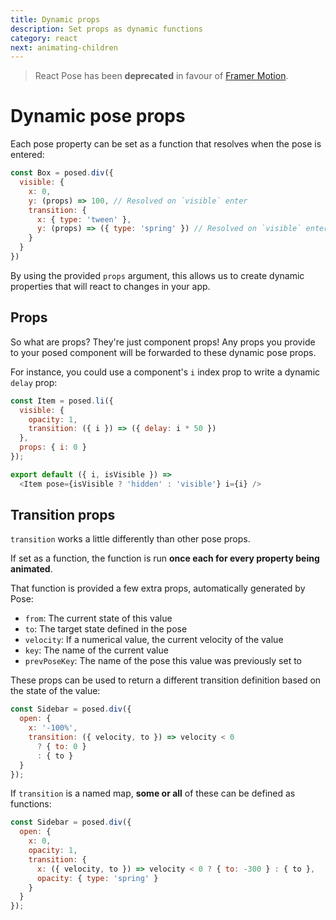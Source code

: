 ```yaml
---
title: Dynamic props
description: Set props as dynamic functions
category: react
next: animating-children
---
```


> React Pose has been **deprecated** in favour of [Framer Motion](https://framer.com/motion).

# Dynamic pose props

Each pose property can be set as a function that resolves when the pose is entered:

```javascript
const Box = posed.div({
  visible: {
    x: 0,
    y: (props) => 100, // Resolved on `visible` enter
    transition: {
      x: { type: 'tween' },
      y: (props) => ({ type: 'spring' }) // Resolved on `visible` enter
    }
  }
})
```

By using the provided `props` argument, this allows us to create dynamic properties that will react to changes in your app.

<TOC />

## Props

So what are props? They're just component props! Any props you provide to your posed component will be forwarded to these dynamic pose props.

For instance, you could use a component's `i` index prop to write a dynamic `delay` prop:

```javascript
const Item = posed.li({
  visible: {
    opacity: 1,
    transition: ({ i }) => ({ delay: i * 50 })
  },
  props: { i: 0 }
});

export default ({ i, isVisible }) =>
  <Item pose={isVisible ? 'hidden' : 'visible'} i={i} />
```

<CodePen id="jzXzdz" height="400" />

## Transition props

`transition` works a little differently than other pose props.

If set as a function, the function is run **once each for every property being animated**.

That function is provided a few extra props, automatically generated by Pose:

- `from`: The current state of this value
- `to`: The target state defined in the pose
- `velocity`: If a numerical value, the current velocity of the value
- `key`: The name of the current value
- `prevPoseKey`: The name of the pose this value was previously set to

These props can be used to return a different transition definition based on the state of the value:

```javascript
const Sidebar = posed.div({
  open: {
    x: '-100%',
    transition: ({ velocity, to }) => velocity < 0
      ? { to: 0 }
      : { to }
  }
});
```

If `transition` is a named map, **some or all** of these can be defined as functions:

```javascript
const Sidebar = posed.div({
  open: {
    x: 0,
    opacity: 1,
    transition: {
      x: ({ velocity, to }) => velocity < 0 ? { to: -300 } : { to },
      opacity: { type: 'spring' }
    }
  }
});
```
